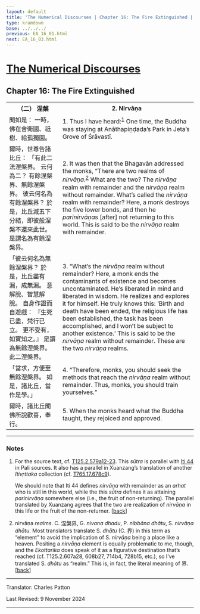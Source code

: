 ```yaml
---
layout: default
title: 'The Numerical Discourses | Chapter 16: The Fire Extinguished | 2. Nirvāṇa'
type: kramdown
base: ../../../
previous: EA_16_01.html
next: EA_16_03.html
---
```


<h1><a href='../index.html'>The Numerical Discourses</a></h1>
<h2>Chapter 16: The Fire Extinguished</h2>

<table class="trans">
  <th class='ch'>（二） 涅槃</th>
  <th class='en'>2. Nirvāṇa</th>
  <tr>
    <td class='ch' title='t125.2.579a12'>聞如是： 一時，佛在舍衛國、祇樹、給孤獨園。</td>
    <td id='p1'>1. Thus I have heard:<sup id="ref1"><a href="#n1">1</a></sup> One time, the Buddha was staying at Anāthapiṇḍada’s Park in Jeta’s Grove of Śrāvastī.</td>
  </tr>
  <tr>
    <td class='ch' title='t125.2.579a13'>爾時，世尊告諸比丘： 「有此二法涅槃界。 云何為二？ 有餘涅槃界、無餘涅槃界。 彼云何名為有餘涅槃界？ 於是，比丘滅五下分結，即彼般涅槃不還來此世。 是謂名為有餘涅槃界。</td>
    <td id='p2'>2. It was then that the Bhagavān addressed the monks, “There are two realms of <em>nirvāṇa</em>.<sup id="ref2"><a href="#n2">2</a></sup> What are the two? The <em>nirvāṇa</em> realm with remainder and the <em>nirvāṇa</em> realm without remainder. What’s called the <em>nirvāṇa</em> realm with remainder? Here, a monk destroys the five lower bonds, and then he <em>parinirvāṇa</em>s [after] not returning to this world. This is said to be the <em>nirvāṇa</em> realm with remainder.</td>
  </tr>
  <tr>
    <td class='ch' title='t125.2.579a17'>「彼云何名為無餘涅槃界？ 於是，比丘盡有漏，成無漏。 意解脫、智慧解脫。 自身作證而自遊戲： 『生死已盡，梵行已立。 更不受有，如實知之。』 是謂為無餘涅槃界。 此二涅槃界。</td>
    <td id='p3'>3. “What’s the <em>nirvāṇa</em> realm without remainder? Here, a monk ends the contaminants of existence and becomes uncontaminated. He’s liberated in mind and liberated in wisdom. He realizes and explores it for himself. He truly knows this: ‘Birth and death have been ended, the religious life has been established, the task has been accomplished, and I won’t be subject to another existence.’ This is said to be the <em>nirvāṇa</em> realm without remainder. These are the two <em>nirvāṇa</em> realms.</td>
  </tr>
  <tr>
    <td class='ch' title='t125.2.579a21'>「當求，方便至無餘涅槃界。 如是，諸比丘，當作是學。」</td>
    <td id='p4'>4. “Therefore, monks, you should seek the methods that reach the <em>nirvāṇa</em> realm without remainder. Thus, monks, you should train yourselves.”</td>
  </tr>
  <tr>
    <td class='ch' title='t125.2.579a22'>爾時，諸比丘聞佛所說歡喜，奉行。</td>
    <td id='p5'>5. When the monks heard what the Buddha taught, they rejoiced and approved.</td>
  </tr>
</table>

<hr/>

<h3 id="notes">Notes</h3>

<ol class="notes-list">
<li id="n1"><p>For the source text, cf. <a href="https://cbetaonline.dila.edu.tw/zh/T02n0125_p0579a12" target="_blank">T125.2.579a12-23</a>. This <em>sūtra</em> is parallel with <a href="https://suttacentral.net/iti44" target="_blank">Iti 44</a> in Pali sources. It also has a parallel in Xuanzang’s translation of another <em>Itivṛttaka</em> collection (cf. <a href="https://cbetaonline.dila.edu.tw/zh/T17n0765_p0678c09" target="_blank">T765.17.678c9</a>).</p>
<p>We should note that Iti 44 defines <em>nirvāṇa</em> with remainder as an <em>arhat</em> who is still in this world, while the this <em>sūtra</em> defines it as attaining <em>parinirvāṇa</em> somewhere else (i.e., the fruit of non-returning). The parallel translated by Xuanzang agrees that the two are realization of <em>nirvāṇa</em> in this life or the fruit of the non-returner. [<a href="#ref1">back</a>]</p></li>
<li id="n2"><p>nirvāṇa <em>realms</em>. C. 涅槃界, G. <em>nivana dhadu</em>, P. <em>nibbāna dhātu</em>, S. <em>nirvāṇa dhātu</em>. Most translators translate S. <em>dhātu</em> (C. 界) in this term as “element” to avoid the implication of S. <em>nirvāṇa</em> being a place like a heaven. Positing a <em>nirvāṇa</em> element is equally problematic to me, though, and the <em>Ekottarika</em> does speak of it as a figurative destination that’s reached (cf. T125.2.607a28, 608b27, 714b4, 728b15, etc.), so I’ve translated S. <em>dhātu</em> as “realm.” This is, in fact, the literal meaning of 界. [<a href="#ref2">back</a>]</p></li>
</ol>
<hr/>

<p class="translator">Translator: Charles Patton</p>
<p class='revised'>Last Revised: 9 November 2024</p>

<hr/>